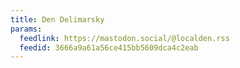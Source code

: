 ```yaml
---
title: Den Delimarsky
params:
  feedlink: https://mastodon.social/@localden.rss
  feedid: 3666a9a61a56ce415bb5609dca4c2eab
---
```

